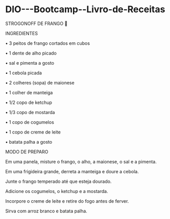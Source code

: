 # DIO---Bootcamp--Livro-de-Receitas

STROGONOFF DE FRANGO 🐔
 
INGREDIENTES

• 3 peitos de frango cortados em cubos

• 1 dente de alho picado

• sal e pimenta a gosto

• 1 cebola picada

• 2 colheres (sopa) de maionese

• 1 colher de manteiga

• 1/2 copo de ketchup

• 1/3 copo de mostarda

• 1 copo de cogumelos

• 1 copo de creme de leite

• batata palha a gosto

MODO DE PREPARO

Em uma panela, misture o frango, o alho, a maionese, o sal e a pimenta.

Em uma frigideira grande, derreta a manteiga e doure a cebola.

Junte o frango temperado até que esteja dourado.

Adicione os cogumelos, o ketchup e a mostarda.

Incorpore o creme de leite e retire do fogo antes de ferver.

Sirva com arroz branco e batata palha.
